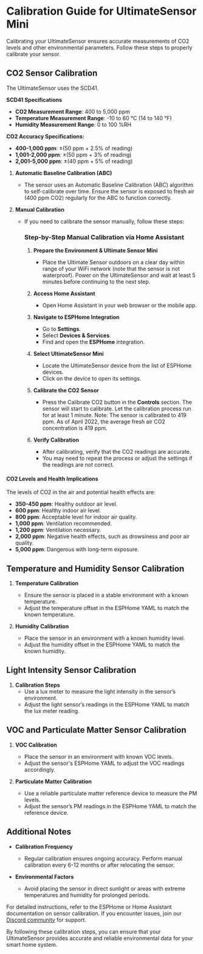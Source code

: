 # Calibration Guide for UltimateSensor Mini

Calibrating your UltimateSensor ensures accurate measurements of CO2 levels and other environmental parameters. Follow these steps to properly calibrate your sensor.

## CO2 Sensor Calibration

The UltimateSensor uses the SCD41.

**SCD41 Specifications**
- **CO2 Measurement Range**: 400 to 5,000 ppm
- **Temperature Measurement Range**: -10 to 60 °C (14 to 140 °F)
- **Humidity Measurement Range**: 0 to 100 %RH

**CO2 Accuracy Specifications:**
- **400-1,000 ppm**: ±(50 ppm + 2.5% of reading)
- **1,001-2,000 ppm**: ±(50 ppm + 3% of reading)
- **2,001-5,000 ppm**: ±(40 ppm + 5% of reading)

1. **Automatic Baseline Calibration (ABC)**
   - The sensor uses an Automatic Baseline Calibration (ABC) algorithm to self-calibrate over time. Ensure the sensor is exposed to fresh air (400 ppm CO2) regularly for the ABC to function correctly.

2. **Manual Calibration**
   - If you need to calibrate the sensor manually, follow these steps:

     ### Step-by-Step Manual Calibration via Home Assistant

     1. **Prepare the Environment & Ultimate Sensor Mini**
        - Place the Ultimate Sensor outdoors on a clear day within range of your WiFi network (note that the sensor is not waterproof). Power on the UltimateSensor and wait at least 5 minutes before continuing to the next step.

     2. **Access Home Assistant**
        - Open Home Assistant in your web browser or the mobile app.

     3. **Navigate to ESPHome Integration**
        - Go to **Settings**.
        - Select **Devices & Services**.
        - Find and open the **ESPHome** integration.

     4. **Select UltimateSensor Mini**
        - Locate the UltimateSensor device from the list of ESPHome devices.
        - Click on the device to open its settings.

     5. **Calibrate the CO2 Sensor**
        - Press the Calibrate CO2 button in the **Controls** section. The sensor will start to calibrate. Let the calibration process run for at least 1 minute. Note: The sensor is calibrated to 419 ppm. As of April 2022, the average fresh air CO2 concentration is 419 ppm.

     6. **Verify Calibration**
        - After calibrating, verify that the CO2 readings are accurate.
        - You may need to repeat the process or adjust the settings if the readings are not correct.


#### CO2 Levels and Health Implications

The levels of CO2 in the air and potential health effects are:
- **350-450 ppm**: Healthy outdoor air level.
- **600 ppm**: Healthy indoor air level.
- **800 ppm**: Acceptable level for indoor air quality.
- **1,000 ppm**: Ventilation recommended.
- **1,200 ppm**: Ventilation necessary.
- **2,000 ppm**: Negative health effects, such as drowsiness and poor air quality.
- **5,000 ppm**: Dangerous with long-term exposure.

## Temperature and Humidity Sensor Calibration

1. **Temperature Calibration**
   - Ensure the sensor is placed in a stable environment with a known temperature.
   - Adjust the temperature offset in the ESPHome YAML to match the known temperature.

2. **Humidity Calibration**
   - Place the sensor in an environment with a known humidity level.
   - Adjust the humidity offset in the ESPHome YAML to match the known humidity.

## Light Intensity Sensor Calibration

1. **Calibration Steps**
   - Use a lux meter to measure the light intensity in the sensor’s environment.
   - Adjust the light sensor’s readings in the ESPHome YAML to match the lux meter reading.

## VOC and Particulate Matter Sensor Calibration

1. **VOC Calibration**
   - Place the sensor in an environment with known VOC levels.
   - Adjust the sensor's ESPHome YAML to adjust the VOC readings accordingly.

2. **Particulate Matter Calibration**
   - Use a reliable particulate matter reference device to measure the PM levels.
   - Adjust the sensor’s PM readings in the ESPHome YAML to match the reference device.

## Additional Notes

- **Calibration Frequency**
  - Regular calibration ensures ongoing accuracy. Perform manual calibration every 6-12 months or after relocating the sensor.

- **Environmental Factors**
  - Avoid placing the sensor in direct sunlight or areas with extreme temperatures and humidity for prolonged periods.

For detailed instructions, refer to the ESPHome or Home Assistant documentation on sensor calibration. If you encounter issues, join our [Discord community](https://smarthomeshop.io/discord) for support.

By following these calibration steps, you can ensure that your UltimateSensor provides accurate and reliable environmental data for your smart home system.